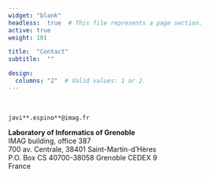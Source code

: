 ```yaml
---
widget: "blank"
headless:  true  # This file represents a page section.
active: true  
weight: 101  

title:  "Contact"
subtitle:  ""

design:
  columns: "2" 	# Valid values: 1 or 2.
---
```



</br>  

`javi**.espino**@imag.fr`

**Laboratory of Informatics of Grenoble**  
IMAG building, office 387  
700 av. Centrale, 38401 Saint-Martin-d’Hères   
P.O. Box CS 40700-38058 Grenoble CEDEX 9  
France
